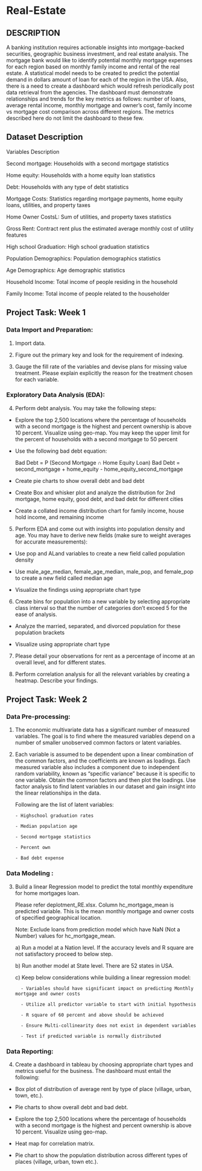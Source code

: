# Real-Estate

## DESCRIPTION

A banking institution requires actionable insights into mortgage-backed securities, geographic business investment, and real estate analysis. 
The mortgage bank would like to identify potential monthly mortgage expenses for each region based on monthly family income and rental of the real estate.
A statistical model needs to be created to predict the potential demand in dollars amount of loan for each of the region in the USA. Also, there is a need to create a dashboard which would refresh periodically post data retrieval from the agencies.
The dashboard must demonstrate relationships and trends for the key metrics as follows: number of loans, average rental income, monthly mortgage and owner’s cost, family income vs mortgage cost comparison across different regions. The metrics described here do not limit the dashboard to these few.


## Dataset Description

 

Variables   Description

Second mortgage:	Households with a second mortgage statistics

Home equity:	Households with a home equity loan statistics

Debt: 	Households with any type of debt statistics

Mortgage Costs: 	Statistics regarding mortgage payments, home equity loans, utilities, and property taxes

Home Owner CostsL: 	Sum of utilities, and property taxes statistics

Gross Rent: 	Contract rent plus the estimated average monthly cost of utility features

High school Graduation: 	High school graduation statistics

Population Demographics:	Population demographics statistics

Age Demographics: 	Age demographic statistics

Household Income: 	Total income of people residing in the household

Family Income:	Total income of people related to the householder


## Project Task: Week 1

### Data Import and Preparation:

1.  Import data. 

2.  Figure out the primary key and look for the requirement of indexing.

3.  Gauge the fill rate of the variables and devise plans for missing value treatment. Please explain explicitly the reason for the treatment chosen for each variable.

### Exploratory Data Analysis (EDA):

4.  Perform debt analysis. You may take the following steps:

- Explore the top 2,500 locations where the percentage of households with a second mortgage is the highest and percent ownership is above 10 percent. Visualize using geo-map. You may keep the upper limit for the percent of households with a second mortgage to 50 percent

- Use the following bad debt equation:

    Bad Debt = P (Second Mortgage ∩ Home Equity Loan)
    Bad Debt = second_mortgage + home_equity - home_equity_second_mortgage
- Create pie charts  to show overall debt and bad debt

- Create Box and whisker plot and analyze the distribution for 2nd mortgage, home equity, good debt, and bad debt for different cities

- Create a collated income distribution chart for family income, house hold income, and remaining income

5.  Perform EDA and come out with insights into population density and age. You may have to derive new fields (make sure to weight averages for accurate measurements): 

- Use pop and ALand variables to create a new field called population density

- Use male_age_median, female_age_median, male_pop, and female_pop to create a new field called median age

- Visualize the findings using appropriate chart type

6.  Create bins for population into a new variable by selecting appropriate class interval so that the number of categories don’t exceed 5 for the ease of analysis.

- Analyze the married, separated, and divorced population for these population brackets

- Visualize using appropriate chart type

7.  Please detail your observations for rent as a percentage of income at an overall level, and for different states.

8.  Perform correlation analysis for all the relevant variables by creating a heatmap. Describe your findings.

 

## Project Task: Week 2

### Data Pre-processing:

1.  The economic multivariate data has a significant number of measured variables. The goal is to find where the measured variables depend on a number of smaller unobserved common factors or latent variables. 

2.  Each variable is assumed to be dependent upon a linear combination of the common factors, and the coefficients are known as loadings. Each measured variable also includes a component due to independent random variability, known as “specific variance” because it is specific to one variable. Obtain the common factors and then plot the loadings. Use factor analysis to find latent variables in our dataset and gain insight into the linear relationships in the data. 

       Following are the list of latent variables:

        - Highschool graduation rates

        - Median population age

        - Second mortgage statistics

        - Percent own

        - Bad debt expense

 

### Data Modeling :

3.  Build a linear Regression model to predict the total monthly expenditure for home mortgages loan. 

       Please refer deplotment_RE.xlsx. Column hc_mortgage_mean is predicted variable. This is the mean monthly mortgage and owner costs of specified geographical location.

       Note: Exclude loans from prediction model which have NaN (Not a Number) values for hc_mortgage_mean. 

       a) Run a model at a Nation level. If the accuracy levels and R square are not satisfactory proceed to below step.

       b) Run another model at State level. There are 52 states in USA.

       c) Keep below considerations while building a linear regression model:

          - Variables should have significant impact on predicting Monthly mortgage and owner costs

          - Utilize all predictor variable to start with initial hypothesis

          - R square of 60 percent and above should be achieved

          - Ensure Multi-collinearity does not exist in dependent variables

          - Test if predicted variable is normally distributed

 

### Data Reporting:

4.  Create a dashboard in tableau by choosing appropriate chart types and metrics useful for the business. The dashboard must entail the following:

- Box plot of distribution of average rent by type of place (village, urban, town, etc.).

- Pie charts to show overall debt and bad debt.

- Explore the top 2,500 locations where the percentage of households with a second mortgage is the highest and percent ownership is above 10 percent. Visualize using geo-map.

- Heat map for correlation matrix.

- Pie chart to show the population distribution across different types of places (village, urban, town etc.).
